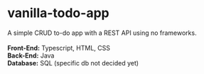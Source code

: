 # vanilla-todo-app
A simple CRUD to-do app with a REST API using no frameworks. \
\
**Front-End:** Typescript, HTML, CSS \
**Back-End:** Java \
**Database:** SQL (specific db not decided yet)
